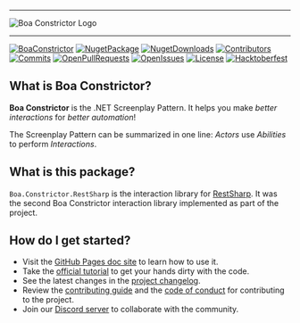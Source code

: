 
---

![Boa Constrictor Logo](https://raw.githubusercontent.com/q2ebanking/boa-constrictor/main/logos/title/no-margin/png/logo-title-black-400x64.png)

---
[![BoaConstrictor](https://img.shields.io/badge/boa%20constrictor%20-The%20.NET%20Screenplay%20Pattern-blueviolet?logo=data:image/png;base64,iVBORw0KGgoAAAANSUhEUgAAAA8AAAATCAYAAABPwleqAAAACXBIWXMAAAWJAAAFiQFtaJ36AAABAUlEQVQ4jY2T623CQBCEP6L8xyW4A6ACKCEdxCWEDkgHUAHQQTpISnA6IB2YCjYatIeO5fwY6WTt+eY8s7PGzErrZGVczKxJ50vE2sy6HnKCLmd2u+EZS2AfditgkdXbSK6cGNEBLdAAR3/3l6RWZrYfkZq83i0lcjtCND9DvvEK7IKXX+DHpeZQDx4sybMOzb0+AB893uX3PavPBGkb9z9mQ77rSJ6a81fKOc9q5ZFI8luIcBN68ynyKfNy9Qa2U3OeItOGcl760A9B7x96FMezcb8xJsmWPT2/85wLo/yUs2rlv445xzU555eer9YlOQ6Nr2K7DP3Pec4JmnktAP4BJn0sgWz0+e4AAAAASUVORK5CYII=
)](https://github.com/q2ebanking/boa-constrictor)
[![NugetPackage](https://img.shields.io/nuget/v/Boa.Constrictor.RestSharp?label=NuGet%20Package)](https://www.nuget.org/packages/Boa.Constrictor.RestSharp/)
[![NugetDownloads](https://img.shields.io/nuget/dt/Boa.Constrictor.RestSharp)](https://www.nuget.org/stats/packages/Boa.Constrictor.RestSharp?groupby=Version)
[![Contributors](https://img.shields.io/github/contributors/q2ebanking/boa-constrictor)](https://github.com/q2ebanking/boa-constrictor/graphs/contributors)
[![Commits](https://img.shields.io/github/commit-activity/m/q2ebanking/boa-constrictor)](https://github.com/q2ebanking/boa-constrictor/commits/main)
[![OpenPullRequests](https://img.shields.io/github/issues-pr/q2ebanking/boa-constrictor)](https://github.com/q2ebanking/boa-constrictor/pulls)
[![OpenIssues](https://img.shields.io/github/issues/q2ebanking/boa-constrictor)](https://github.com/q2ebanking/boa-constrictor/issues)
[![License](https://img.shields.io/badge/license-Apache%202-blue)](./LICENSE.md)
[![Hacktoberfest](https://img.shields.io/github/hacktoberfest/2021/q2ebanking/boa-constrictor)](https://github.com/q2ebanking/boa-constrictor/issues)


## What is Boa Constrictor?

**Boa Constrictor** is the .NET Screenplay Pattern.
It helps you make *better interactions* for *better automation*!

The Screenplay Pattern can be summarized in one line:
*Actors* use *Abilities* to perform *Interactions*.


## What is this package?

`Boa.Constrictor.RestSharp` is the interaction library for [RestSharp](https://restsharp.dev/).
It was the second Boa Constrictor interaction library implemented as part of the project.


## How do I get started?

* Visit the [GitHub Pages doc site](https://q2ebanking.github.io/boa-constrictor/) to learn how to use it.
* Take the [official tutorial](https://q2ebanking.github.io/boa-constrictor/tutorial/overview/) to get your hands dirty with the code.
* See the latest changes in the [project changelog](https://github.com/q2ebanking/boa-constrictor/blob/main/Boa.Constrictor.RestSharp/CHANGELOG.md).
* Review the [contributing guide](https://q2ebanking.github.io/boa-constrictor/contributing/contributing-code/) and the [code of conduct](https://q2ebanking.github.io/boa-constrictor/contributing/code-of-conduct/) for contributing to the project.
* Join our [Discord server](https://discord.gg/pP3dXzYQ82)
to collaborate with the community.

